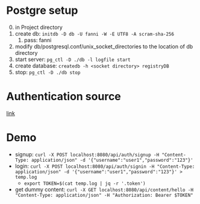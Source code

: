 # Postgre setup

0. in Project directory
1. create db: `initdb -D db -U fanni -W -E UTF8 -A scram-sha-256`
   1. pass: fanni
2. modify db/postgresql.conf/unix_socket_directories to the location of db directory
3. start server: `pg_ctl -D ./db -l logfile start`
4. create database: `createdb -h <socket directory> registryDB`
5. stop: `pg_ctl -D ./db stop`

# Authentication source

[link](https://www.bezkoder.com/spring-boot-security-postgresql-jwt-authentication/#Overview)

# Demo

- signup: `curl -X POST localhost:8080/api/auth/signup -H "Content-Type: application/json" -d '{"username":"user1","password":"123"}'`
- login: `curl -X POST localhost:8080/api/auth/signin -H "Content-Type: application/json" -d '{"username":"user1","password":"123"}' > temp.log`
  - `export TOKEN=$(cat temp.log | jq -r '.token')`
- get dummy content: `curl -X GET localhost:8080/api/content/hello -H "Content-Type: application/json" -H "Authorization: Bearer $TOKEN"`